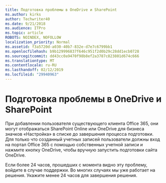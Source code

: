 ```yaml
---
title: Подготовка проблемы в OneDrive и SharePoint
ms.author: kirks
author: Techwriter40
ms.date: 9/21/2018
ms.audience: ITPro
ms.topic: article
ROBOTS: NOINDEX, NOFOLLOW
localization_priority: Normal
ms.assetid: f3a5720d-a030-40b7-832e-d7e7c6799bb1
ms.openlocfilehash: b9b129996837f646c951f2d0b29c28dd1ecb0728
ms.sourcegitcommit: dd43cc0a9470f98b8ef2a3787c823801d674c666
ms.translationtype: MT
ms.contentlocale: ru-RU
ms.lasthandoff: 02/12/2019
ms.locfileid: "29940963"
---
```

# <a name="provisioning-issues-in-onedrive-and-sharepoint"></a>Подготовка проблемы в OneDrive и SharePoint

При добавлении пользователя существующего клиента Office 365, они могут отображаться SharePoint Online или OneDrive для бизнеса значков «Настройка» в списке до завершения процесса подготовки. Для только что созданный учетных записей пользователи должны вход на портал Office 365 с помощью собственных учетной записи и нажмите кнопку OneDrive, чтобы вручную запустить подготовки сайта OneDrive.
  
Если более 24 часов, прошедших с момента видно эту проблему, войдите в случае поддержки. Во многих случаях мы уже работает на решения. Укажите менее 24 часов для завершения решения.
  

